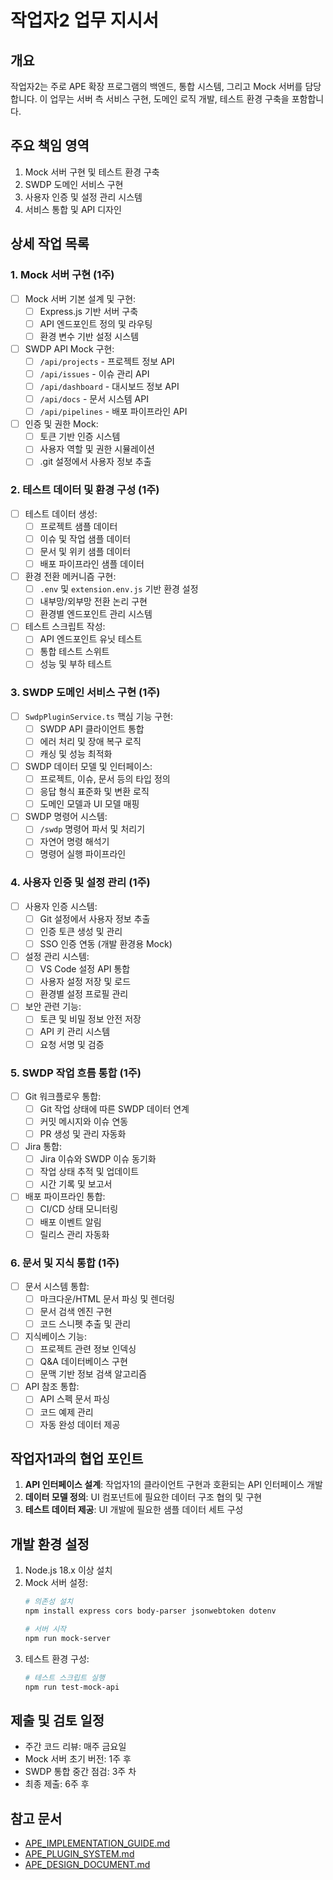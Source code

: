 # 작업자2 업무 지시서

## 개요

작업자2는 주로 APE 확장 프로그램의 백엔드, 통합 시스템, 그리고 Mock 서버를 담당합니다. 이 업무는 서버 측 서비스 구현, 도메인 로직 개발, 테스트 환경 구축을 포함합니다.

## 주요 책임 영역

1. Mock 서버 구현 및 테스트 환경 구축
2. SWDP 도메인 서비스 구현
3. 사용자 인증 및 설정 관리 시스템
4. 서비스 통합 및 API 디자인

## 상세 작업 목록

### 1. Mock 서버 구현 (1주)

- [ ] Mock 서버 기본 설계 및 구현:
  - [ ] Express.js 기반 서버 구축
  - [ ] API 엔드포인트 정의 및 라우팅
  - [ ] 환경 변수 기반 설정 시스템
- [ ] SWDP API Mock 구현:
  - [ ] `/api/projects` - 프로젝트 정보 API
  - [ ] `/api/issues` - 이슈 관리 API
  - [ ] `/api/dashboard` - 대시보드 정보 API
  - [ ] `/api/docs` - 문서 시스템 API
  - [ ] `/api/pipelines` - 배포 파이프라인 API
- [ ] 인증 및 권한 Mock:
  - [ ] 토큰 기반 인증 시스템
  - [ ] 사용자 역할 및 권한 시뮬레이션
  - [ ] .git 설정에서 사용자 정보 추출

### 2. 테스트 데이터 및 환경 구성 (1주)

- [ ] 테스트 데이터 생성:
  - [ ] 프로젝트 샘플 데이터
  - [ ] 이슈 및 작업 샘플 데이터
  - [ ] 문서 및 위키 샘플 데이터
  - [ ] 배포 파이프라인 샘플 데이터
- [ ] 환경 전환 메커니즘 구현:
  - [ ] `.env` 및 `extension.env.js` 기반 환경 설정
  - [ ] 내부망/외부망 전환 논리 구현
  - [ ] 환경별 엔드포인트 관리 시스템
- [ ] 테스트 스크립트 작성:
  - [ ] API 엔드포인트 유닛 테스트
  - [ ] 통합 테스트 스위트
  - [ ] 성능 및 부하 테스트

### 3. SWDP 도메인 서비스 구현 (1주)

- [ ] `SwdpPluginService.ts` 핵심 기능 구현:
  - [ ] SWDP API 클라이언트 통합
  - [ ] 에러 처리 및 장애 복구 로직
  - [ ] 캐싱 및 성능 최적화
- [ ] SWDP 데이터 모델 및 인터페이스:
  - [ ] 프로젝트, 이슈, 문서 등의 타입 정의
  - [ ] 응답 형식 표준화 및 변환 로직
  - [ ] 도메인 모델과 UI 모델 매핑
- [ ] SWDP 명령어 시스템:
  - [ ] `/swdp` 명령어 파서 및 처리기
  - [ ] 자연어 명령 해석기
  - [ ] 명령어 실행 파이프라인

### 4. 사용자 인증 및 설정 관리 (1주)

- [ ] 사용자 인증 시스템:
  - [ ] Git 설정에서 사용자 정보 추출
  - [ ] 인증 토큰 생성 및 관리
  - [ ] SSO 인증 연동 (개발 환경용 Mock)
- [ ] 설정 관리 시스템:
  - [ ] VS Code 설정 API 통합
  - [ ] 사용자 설정 저장 및 로드
  - [ ] 환경별 설정 프로필 관리
- [ ] 보안 관련 기능:
  - [ ] 토큰 및 비밀 정보 안전 저장
  - [ ] API 키 관리 시스템
  - [ ] 요청 서명 및 검증

### 5. SWDP 작업 흐름 통합 (1주)

- [ ] Git 워크플로우 통합:
  - [ ] Git 작업 상태에 따른 SWDP 데이터 연계
  - [ ] 커밋 메시지와 이슈 연동
  - [ ] PR 생성 및 관리 자동화
- [ ] Jira 통합:
  - [ ] Jira 이슈와 SWDP 이슈 동기화
  - [ ] 작업 상태 추적 및 업데이트
  - [ ] 시간 기록 및 보고서
- [ ] 배포 파이프라인 통합:
  - [ ] CI/CD 상태 모니터링
  - [ ] 배포 이벤트 알림
  - [ ] 릴리스 관리 자동화

### 6. 문서 및 지식 통합 (1주)

- [ ] 문서 시스템 통합:
  - [ ] 마크다운/HTML 문서 파싱 및 렌더링
  - [ ] 문서 검색 엔진 구현
  - [ ] 코드 스니펫 추출 및 관리
- [ ] 지식베이스 기능:
  - [ ] 프로젝트 관련 정보 인덱싱
  - [ ] Q&A 데이터베이스 구현
  - [ ] 문맥 기반 정보 검색 알고리즘
- [ ] API 참조 통합:
  - [ ] API 스펙 문서 파싱
  - [ ] 코드 예제 관리
  - [ ] 자동 완성 데이터 제공

## 작업자1과의 협업 포인트

1. **API 인터페이스 설계**: 작업자1의 클라이언트 구현과 호환되는 API 인터페이스 개발
2. **데이터 모델 정의**: UI 컴포넌트에 필요한 데이터 구조 협의 및 구현
3. **테스트 데이터 제공**: UI 개발에 필요한 샘플 데이터 세트 구성

## 개발 환경 설정

1. Node.js 18.x 이상 설치
2. Mock 서버 설정:
   ```bash
   # 의존성 설치
   npm install express cors body-parser jsonwebtoken dotenv
   
   # 서버 시작
   npm run mock-server
   ```
3. 테스트 환경 구성:
   ```bash
   # 테스트 스크립트 실행
   npm run test-mock-api
   ```

## 제출 및 검토 일정

- 주간 코드 리뷰: 매주 금요일
- Mock 서버 초기 버전: 1주 후
- SWDP 통합 중간 점검: 3주 차
- 최종 제출: 6주 후

## 참고 문서

- [APE_IMPLEMENTATION_GUIDE.md](/docs/APE_IMPLEMENTATION_GUIDE.md)
- [APE_PLUGIN_SYSTEM.md](/docs/APE_PLUGIN_SYSTEM.md)
- [APE_DESIGN_DOCUMENT.md](/APE_DESIGN_DOCUMENT.md)